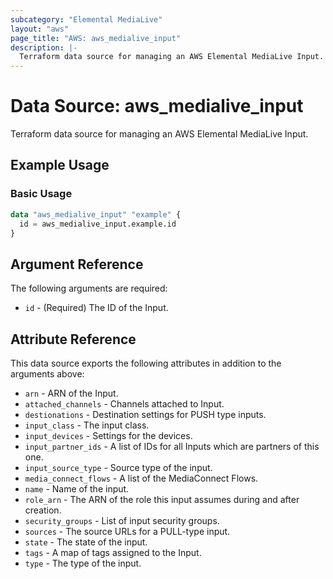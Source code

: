```yaml
---
subcategory: "Elemental MediaLive"
layout: "aws"
page_title: "AWS: aws_medialive_input"
description: |-
  Terraform data source for managing an AWS Elemental MediaLive Input.
---
```


# Data Source: aws_medialive_input

Terraform data source for managing an AWS Elemental MediaLive Input.

## Example Usage

### Basic Usage

```terraform
data "aws_medialive_input" "example" {
  id = aws_medialive_input.example.id
}
```

## Argument Reference

The following arguments are required:

* `id` - (Required) The ID of the Input.

## Attribute Reference

This data source exports the following attributes in addition to the arguments above:

* `arn` - ARN of the Input.
* `attached_channels` - Channels attached to Input.
* `destionations` - Destination settings for PUSH type inputs.
* `input_class` - The input class.
* `input_devices` - Settings for the devices.
* `input_partner_ids` - A list of IDs for all Inputs which are partners of this one.
* `input_source_type` - Source type of the input.
* `media_connect_flows` - A list of the MediaConnect Flows.
* `name` - Name of the input.
* `role_arn` - The ARN of the role this input assumes during and after creation.
* `security_groups` - List of input security groups.
* `sources` - The source URLs for a PULL-type input.
* `state` - The state of the input.
* `tags` - A map of tags assigned to the Input.
* `type` - The type of the input.
